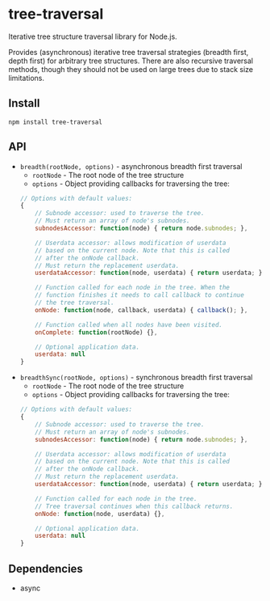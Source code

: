 # tree-traversal
Iterative tree structure traversal library for Node.js.

Provides (asynchronous) iterative tree traversal strategies (breadth first,
depth first) for arbitrary tree structures. There are also recursive traversal
methods, though they should not be used on large trees due to stack size limitations.

## Install

    npm install tree-traversal


## API

* `breadth(rootNode, options)` - asynchronous breadth first traversal
  - `rootNode` - The root node of the tree structure
  - `options` - Object providing callbacks for traversing the tree:
  ```javascript
  // Options with default values:
  {
      // Subnode accessor: used to traverse the tree.
      // Must return an array of node's subnodes.
      subnodesAccessor: function(node) { return node.subnodes; },

      // Userdata accessor: allows modification of userdata
      // based on the current node. Note that this is called
      // after the onNode callback.
      // Must return the replacement userdata.
      userdataAccessor: function(node, userdata) { return userdata; },

      // Function called for each node in the tree. When the
      // function finishes it needs to call callback to continue
      // the tree traversal.
      onNode: function(node, callback, userdata) { callback(); },

      // Function called when all nodes have been visited.
      onComplete: function(rootNode) {},

      // Optional application data.
      userdata: null
  }
  ```
* `breadthSync(rootNode, options)` - synchronous breadth first traversal
  - `rootNode` - The root node of the tree structure
  - `options` - Object providing callbacks for traversing the tree:
  ```javascript
  // Options with default values:
  {
      // Subnode accessor: used to traverse the tree.
      // Must return an array of node's subnodes.
      subnodesAccessor: function(node) { return node.subnodes; },

      // Userdata accessor: allows modification of userdata
      // based on the current node. Note that this is called
      // after the onNode callback.
      // Must return the replacement userdata.
      userdataAccessor: function(node, userdata) { return userdata; },

      // Function called for each node in the tree.
      // Tree traversal continues when this callback returns.
      onNode: function(node, userdata) {},

      // Optional application data.
      userdata: null
  }
  ```


## Dependencies

* async
